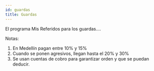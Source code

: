 ```yaml
---
id: guardas
title: Guardas
---
```


El programa Mis Referidos para los guardas....

Notas:

1. En Medellín pagan entre 10% y 15%
2. Cuando se ponen agresivos, llegan hasta el 20% y 30%
3. Se usan cuentas de cobro para garantizar orden y que se puedan deducir.